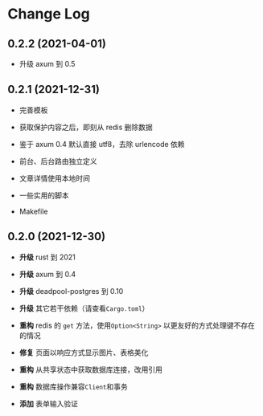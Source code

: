 # Change Log

## 0.2.2 (2021-04-01)

- 升级 axum 到 0.5

## 0.2.1 (2021-12-31)

- 完善模板

- 获取保护内容之后，即刻从 redis 删除数据

- 鉴于 axum 0.4 默认直接 utf8，去除 urlencode 依赖

- 前台、后台路由独立定义

- 文章详情使用本地时间

- 一些实用的脚本

- Makefile

## 0.2.0 (2021-12-30)

- **升级** rust 到 2021

- **升级** axum 到 0.4

- **升级** deadpool-postgres 到 0.10

- **升级** 其它若干依赖（请查看`Cargo.toml`）

- **重构** redis 的 `get` 方法，使用`Option<String>` 以更友好的方式处理键不存在的情况

- **修复** 页面以响应方式显示图片、表格美化

- **重构** 从共享状态中获取数据库连接，改用引用

- **重构** 数据库操作兼容`Client`和事务

- **添加** 表单输入验证
